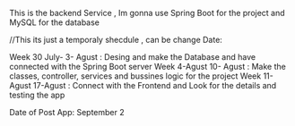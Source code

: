 This is the backend Service , Im gonna use Spring Boot for the project and MySQL for the database

//This its just a temporaly shecdule , can be change Date:

Week 30 July- 3- Agust : Desing and make the Database and have connected with the Spring Boot server Week 4-Agust 10- Agust : Make the classes, controller, services and bussines logic for the project Week 11-Agust 17-Agust : Connect with the Frontend and Look for the details and testing the app

Date of Post App: September 2
